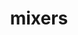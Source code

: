 ---
title: mixers
permalink: /docs/StandardLibrary#mixers
parent: Standard Library
has_children: false
nav_order: 22
---